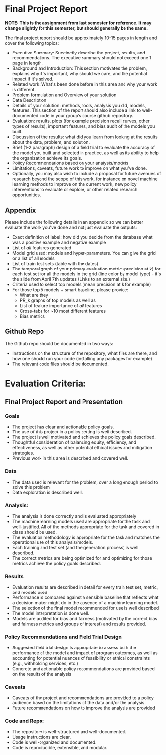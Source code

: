 # Final Project Report

**NOTE: This is the assignment from last semester for reference. It may change slightly for this semester, but should generally be the same.**

The final project report should be approximately 10-15 pages in length and cover the following topics:

- Executive Summary: Succinctly describe the project, results, and recommendations. The executive summary should not exceed one 1 page in length.
- Background and Introduction: This section motivates the problem, explains why it's important, why should we care, and the potential impact if it's solved.
- Related work: What's been done before in this area and why your work is different.
- Problem formulation and Overview of your solution
- Data Description
- Details of your solution: methods, tools, analysis you did, models, features. This section of the report should also include a link to well-documented code in your group’s course github repository.
- Evaluation: results, plots (for example precision recall curves, other types of results), important features, and bias audit of the models you built.
- Discussion of the results: what did you learn from looking at the results about the data, problem, and solution.
- Brief (1-2 paragraph) design of a field trial to evaluate the accuracy of the model you built and selected in practice, as well as its ability to help the organization achieve its goals.
- Policy Recommendations based on your analysis/models
- Limitations, caveats, future work to improve on what you've done.
- Optionally, you may also wish to include a proposal for future avenues of research beyond the scope of this work, for instance on novel machine learning methods to improve on the current work, new policy interventions to evaluate or explore, or other related research opportunities.

## Appendix 
Please include the following details in an appendix so we can better evaluate the work you've done and not just evaluate the outputs:

- Exact definition of label: how did you decide from the database what was a positive example and negative example
- List of *all* features generated
- Model grid used: models and hyper-parameters. You can give the grid or a list of all models
- List of train test sets (table with the dates)
- The temporal graph of your primary evaluation metric  (precision at k)  for each test set for all the models in the grid (line color by model type) - it's the slide from April 7th updates (Links to an external site.) 
- Criteria used to select top models (mean precision at k for example)
- For those top 5 models + smart baseline, please provide:
  - What are they
  - PR_k graphs of top models as well as
  - List of feature importance of *all* features
  - Cross-tabs for ~10 most different features
  - Bias metrics 

## Github Repo

The Github repo should be documented in two ways:

- Instructions on the structure of the repository, what files are there, and how one should run your code (installing any packages for example)
- The relevant code files should be documented.
 

# Evaluation Criteria:

## Final Project Report and Presentation

### Goals
- The project has clear and actionable policy goals.
- The use of this project in a policy setting is well described.
- The project is well motivated and achieves the policy goals described.
- Thoughtful consideration of balancing equity, efficiency, and effectiveness, as well as other potential ethical issues and mitigation strategies.
- Previous work in this area is described and covered well.

### Data
- The data used is relevant for the problem, over a long enough period to solve this problem
- Data exploration is described well.

### Analysis: 
- The analysis is done correctly and is evaluated appropriately
- The machine learning models used are appropriate for the task and well-justified. All of the methods appropriate for the task and covered in class should be used.
- The evaluation methodology is appropriate for the task and matches the operational use of this analysis/models.
- Each training and test set (and the generation process) is well described.
- The correct metrics are being optimized for and optimizing for those metrics achieve the policy goals described.

### Results
- Evaluation results are described in detail for every train test set, metric, and models used
- Performance is compared against a sensible baseline that reflects what a decision maker might do in the absence of a machine learning model.
- The selection of the final model recommended for use is well described
- The model interpretation is done well.
- Models are audited for bias and fairness (motivated by the correct bias and fairness metrics and groups of interest) and results provided.

### Policy Recommendations and Field Trial Design
- Suggested field trial design is appropriate to assess both the performance of the model and impact of program outcomes, as well as accounting for potential nuances of feasibility or ethical constraints (e.g., withholding services, etc.)
- Concrete and actionable policy recommendations are provided based on the results of the analysis


### Caveats
- Caveats of the project and recommendations are provided to a policy audience based on the limitations of the data and/or the analysis.
- Future recommendations on how to improve the analysis are provided
 

### Code and Repo:
- The repository is well-structured and well-documented.
- Usage instructions are clear.
- Code is well-organized and documented.
- Code is reproducible, extensible, and modular.
